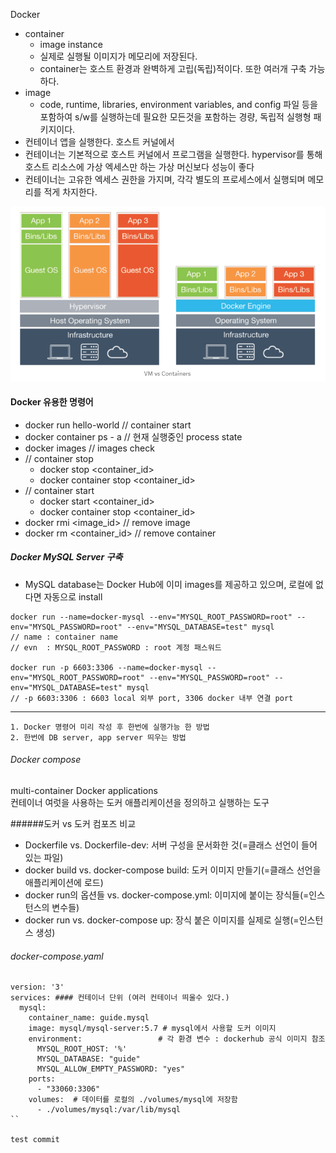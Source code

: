 Docker
* container
  - image instance
  - 실제로 실행될 이미지가 메모리에 저장된다.
  - container는 호스트 환경과 완벽하게 고립(독립)적이다. 또한 여러개 구축 가능하다.
* image
  - code, runtime, libraries, environment variables, and config 파일 등을 포함하여 s/w를 실행하는데 필요한 모든것을 포함하는 경량, 독립적 실행형 패키지이다.
* 컨테이너 앱을 실행한다. 호스트 커널에서
* 컨테이너는 기본적으로 호스트 커널에서 프로그램을 실행한다. hypervisor를 통해 호스트 리소스에 가상 엑세스만 하는 가상 머신보다 성능이 좋다
* 컨테이너는 고유한 엑세스 권한을 가지며, 각각 별도의 프로세스에서 실행되며 메모리를 적게 차지한다.


![](/images/2019/02/1-docker.png)

#### Docker 유용한 명령어
* docker run hello-world     // container start
* docker container ps - a    // 현재 실행중인 process state
*  docker images                // images check
* // container stop
  - docker stop <container_id>
  - docker container stop <container_id>
* // container start
  - docker start <container_id>
  - docker container stop <container_id>
* docker rmi <image_id>      // remove image
* docker rm <container_id>  // remove container


##### Docker MySQL Server 구축
* MySQL database는 Docker Hub에 이미 images를 제공하고 있으며, 로컬에 없다면 자동으로 install
```
docker run --name=docker-mysql --env="MYSQL_ROOT_PASSWORD=root" --env="MYSQL_PASSWORD=root" --env="MYSQL_DATABASE=test" mysql   
// name : container name
// evn  : MYSQL_ROOT_PASSWORD : root 계정 패스워드

docker run -p 6603:3306 --name=docker-mysql --env="MYSQL_ROOT_PASSWORD=root" --env="MYSQL_PASSWORD=root" --env="MYSQL_DATABASE=test" mysql
// -p 6603:3306 : 6603 local 외부 port, 3306 docker 내부 연결 port
```

____
	1. Docker 명령어 미리 작성 후 한번에 실행가능 한 방법
	2. 한번에 DB server, app server 띄우는 방법


###### Docker compose    
multi-container Docker applications   
컨테이너 여럿을 사용하는 도커 애플리케이션을 정의하고 실행하는 도구     

######도커 vs 도커 컴포즈 비교
* Dockerfile vs. Dockerfile-dev: 서버 구성을 문서화한 것(=클래스 선언이 들어 있는 파일)
* docker build vs. docker-compose build: 도커 이미지 만들기(=클래스 선언을 애플리케이션에 로드)
* docker run의 옵션들 vs. docker-compose.yml: 이미지에 붙이는 장식들(=인스턴스의 변수들)
* docker run vs. docker-compose up: 장식 붙은 이미지를 실제로 실행(=인스턴스 생성)


###### docker-compose.yaml
```
version: '3'
services: #### 컨테이너 단위 (여러 컨테이너 띄울수 있다.)
  mysql:
    container_name: guide.mysql
    image: mysql/mysql-server:5.7 # mysql에서 사용할 도커 이미지
    environment:                 # 각 환경 변수 : dockerhub 공식 이미지 참조
      MYSQL_ROOT_HOST: '%'
      MYSQL_DATABASE: "guide"
      MYSQL_ALLOW_EMPTY_PASSWORD: "yes"
    ports:
      - "33060:3306"
    volumes:  # 데이터를 로컬의 ./volumes/mysql에 저장함
      - ./volumes/mysql:/var/lib/mysql
``

test commit	

